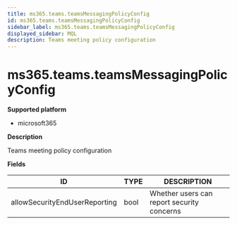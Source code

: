 ```yaml
---
title: ms365.teams.teamsMessagingPolicyConfig
id: ms365.teams.teamsMessagingPolicyConfig
sidebar_label: ms365.teams.teamsMessagingPolicyConfig
displayed_sidebar: MQL
description: Teams meeting policy configuration
---
```


# ms365.teams.teamsMessagingPolicyConfig

**Supported platform**

- microsoft365

**Description**

Teams meeting policy configuration

**Fields**

| ID                            | TYPE | DESCRIPTION                                |
| ----------------------------- | ---- | ------------------------------------------ |
| allowSecurityEndUserReporting | bool | Whether users can report security concerns |
